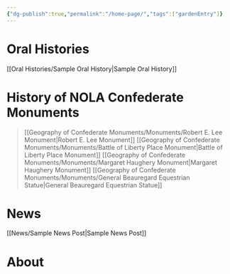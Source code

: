 ```yaml
---
{"dg-publish":true,"permalink":"/home-page/","tags":["gardenEntry"]}
---
```



# Oral Histories
[[Oral Histories/Sample Oral History\|Sample Oral History]]

# History of NOLA Confederate Monuments
>[[Geography of Confederate Monuments/Monuments/Robert E. Lee Monument\|Robert E. Lee Monument]]
>[[Geography of Confederate Monuments/Monuments/Battle of Liberty Place Monument\|Battle of Liberty Place Monument]]
>[[Geography of Confederate Monuments/Monuments/Margaret Haughery Monument\|Margaret Haughery Monument]]
>[[Geography of Confederate Monuments/Monuments/General Beauregard Equestrian Statue\|General Beauregard Equestrian Statue]]

# News
[[News/Sample News Post\|Sample News Post]]

# About

